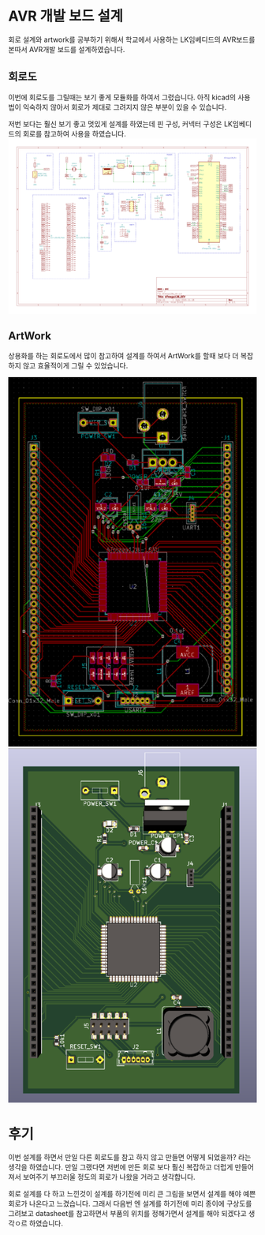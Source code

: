 # AVR 개발 보드 설계

회로 설계와 artwork를 공부하기 위해서 학교에서 사용하는 LK임베디드의 AVR보드를 본따서 AVR개발 보드를 설계하였습니다. 



## 회로도

 이번에 회로도를 그릴때는 보기 좋게 모듈화를 하여서 그렸습니다. 아직 kicad의 사용법이 익숙하지 않아서 회로가 제대로 그려지지 않은 부분이 있을 수 있습니다.

저번 보다는 훨신 보기 좋고 멋있게 설계를 하였는데 핀 구성, 커넥터 구성은 LK임베디드의 회로를 참고하여 사용을 하였습니다.
![회로도](/img/aa.png)

## ArtWork

상용화를 하는 회로도에서 많이 참고하여 설계를 하여서 ArtWork를 할때 보다 더 복잡하지 않고 효율적이게 그릴 수 있었습니다.

![Artwork](/img/Artwork.png)
![Artwork_3d](/img/Artwork_3d.png)

# 후기 
이번 설계를 하면서 만일 다른 회로도를 참고 하지 않고 만들면 어떻게 되었을까? 라는 생각을 하였습니다. 만일 그랬다면 저번에 만든 회로 보다 훨신 복잡하고 더럽게 만들어져서 보여주기 부끄러울 정도의 회로가 나왔을 거라고 생각합니다. 

회로 설계를 다 하고 느낀것이 설계를 하기전에 미리 큰 그림을 보면서 설계를 해야 예쁜회로가 나온다고 느겼습니다. 그래서 다음번 엔 설계를 하기전에 미리 종이에 구상도를 그려보고 datasheet를 참고하면서 부품의 위치를 정해가면서 설계를 해야 되겠다고 생각ㅇ르 하였습니다.